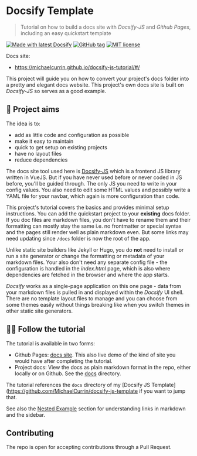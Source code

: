 # Docsify Template
> Tutorial on how to build a docs site with _Docsify-JS_ and _Github Pages_, including an easy quickstart template

[![Made with latest Docsify](https://img.shields.io/npm/v/docsify?label=docsify)](https://docsify.js.org/)
[![GitHub tag](https://img.shields.io/github/tag/MichaelCurrin/docsify-js-tutorial.svg)](https://GitHub.com/MichaelCurrin/docsify-js-tutorial/tags/)
[![MIT license](https://img.shields.io/badge/License-MIT-blue.svg)](https://github.com/MichaelCurrin/docsify-js-tutorial/blob/master/LICENSE)

Docs site:

- https://michaelcurrin.github.io/docsify-js-tutorial/#/

This project will guide you on how to convert your project's docs folder into a pretty and elegant docs website. This project's own docs site is built on _Docsify-JS_ so serves as a good example.


## 🎯 Project aims

The idea is to:

- add as little code and configuration as possible
- make it easy to maintain
- quick to get setup on existing projects
- have no layout files
- reduce dependencies

The docs site tool used here is [Docsify-JS](https://docsify.js.org/) which is a frontend JS library written in VueJS. But if you have never used before or never coded in JS before, you'll be guided through. The only JS you need to write in your config values. You also need to edit some HTML values and possibly write a YAML file for your navbar, which again is more configuration than code.

This project's tutorial covers the basics and provides minimal setup instructions. You can add the quickstart project to your **existing** docs folder. If you doc files are markdown files, you don't have to rename them and their formatting can mostly stay the same i.e. no frontmatter or special syntax and the pages still render well as plain markdown even. But some links may need updating since `/docs` folder is now the root of the app.

Unlike static site builders like Jekyll or Hugo, you do **not** need to install or run a site generator or change the formatting or metadata of your markdown files. Your also don't need any separate config file - the configuration is handled in the _index.html_ page, which is also where dependencies are fetched in the browser and where the app starts.

_Docsify_ works as a single-page application on this one page - data from your markdown files is pulled in and displayed within the _Docsify_ UI shell. There are no template layout files to manage and you can choose from some themes easily without things breaking like when you switch themes in other static site generators.


## 👩‍🏫 Follow the tutorial

The tutorial is available in two forms:

- Github Pages: [docs site](https://michaelcurrin.github.io/docsify-js-tutorial/#/). This also live demo of the kind of site you would have after completing the tutorial.
- Project docs: View the docs as plain markdown format in the repo, either locally or on Github. See the [docs](/docs) directory.

The tutorial references the `docs` directory of my [Docsify JS Template](https://github.com/MichaelCurrin/docsify-js-template if you want to jump that.

See also the [Nested Example](/nested_example/README.md) section for understanding links in markdown and the sidebar.


## Contributing

The repo is open for accepting contributions through a Pull Request.
